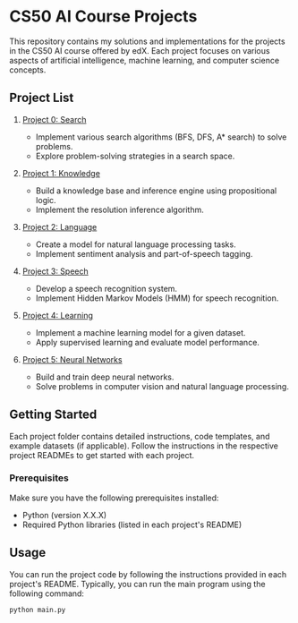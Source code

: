 # CS50 AI Course Projects

This repository contains my solutions and implementations for the projects in the CS50 AI course offered by edX. Each project focuses on various aspects of artificial intelligence, machine learning, and computer science concepts.

## Project List

1. [Project 0: Search](https://github.com/Dhvanil-CSE/cs50-AI-edx/tree/main/Project%200%3A%20Search)
   - Implement various search algorithms (BFS, DFS, A* search) to solve problems.
   - Explore problem-solving strategies in a search space.

2. [Project 1: Knowledge](https://github.com/Dhvanil-CSE/cs50-AI-edx/tree/main/Project%201:Knowledge)
   - Build a knowledge base and inference engine using propositional logic.
   - Implement the resolution inference algorithm.

3. [Project 2: Language](project2/README.md)
   - Create a model for natural language processing tasks.
   - Implement sentiment analysis and part-of-speech tagging.

4. [Project 3: Speech](project3/README.md)
   - Develop a speech recognition system.
   - Implement Hidden Markov Models (HMM) for speech recognition.

5. [Project 4: Learning](project4/README.md)
   - Implement a machine learning model for a given dataset.
   - Apply supervised learning and evaluate model performance.

6. [Project 5: Neural Networks](project5/README.md)
   - Build and train deep neural networks.
   - Solve problems in computer vision and natural language processing.

## Getting Started

Each project folder contains detailed instructions, code templates, and example datasets (if applicable). Follow the instructions in the respective project READMEs to get started with each project.

### Prerequisites

Make sure you have the following prerequisites installed:

- Python (version X.X.X)
- Required Python libraries (listed in each project's README)

## Usage

You can run the project code by following the instructions provided in each project's README. Typically, you can run the main program using the following command:

```bash
python main.py
